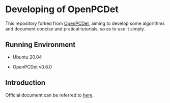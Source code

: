 # Developing of OpenPCDet

This repository forked from [OpenPCDet](https://github.com/open-mmlab/OpenPCDet), aiming to develop some algorithms and document concise and pratical tutorials, so as to use it simply.

## Running Environment

* Ubuntu 20.04

* OpenPCDet v0.6.0

## Introduction

Official document can be referred to [here](./README_official.md).


